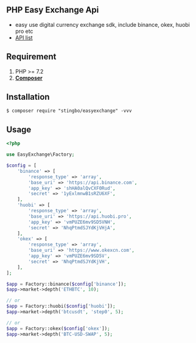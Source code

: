 ## PHP Easy Exchange Api
- easy use digital currency exchange sdk, include binance, okex, huobi pro etc
- [API list](api.md)

## Requirement

1. PHP >= 7.2
2. **[Composer](https://getcomposer.org/)**

## Installation

```shell
$ composer require "stingbo/easyexchange" -vvv
```

## Usage

```php
<?php

use EasyExchange\Factory;

$config = [
    'binance' => [
        'response_type' => 'array',
        'base_uri' => 'https://api.binance.com',
        'app_key' => 'shHA0alQvCXF0Rud',
        'secret' => '1yExlmnwB1sRZU6XF',
    ],
    'huobi' => [
        'response_type' => 'array',
        'base_uri' => 'https://api.huobi.pro',
        'app_key' => 'vmPUZE6mv9SD5VNH',
        'secret' => 'NhqPtmdSJYdKjVHjA',
    ],
    'okex' => [
        'response_type' => 'array',
        'base_uri' => 'https://www.okexcn.com',
        'app_key' => 'vmPUZE6mv9SD5V',
        'secret' => 'NhqPtmdSJYdKjVH',
    ],
];

$app = Factory::binance($config['binance']);
$app->market->depth('ETHBTC', 10);

// or
$app = Factory::huobi($config['huobi']);
$app->market->depth('btcusdt', 'step0', 5);

// or
$app = Factory::okex($config['okex']);
$app->market->depth('BTC-USD-SWAP', 5);
```

